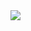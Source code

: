 <a href="https://codecov.io/gh/gapizova/reinforcing-basic-syntax" > 
 <img src="https://codecov.io/gh/gapizova/reinforcing-basic-syntax/graph/badge.svg?token=3CIA30OVD1"/> 
</a>